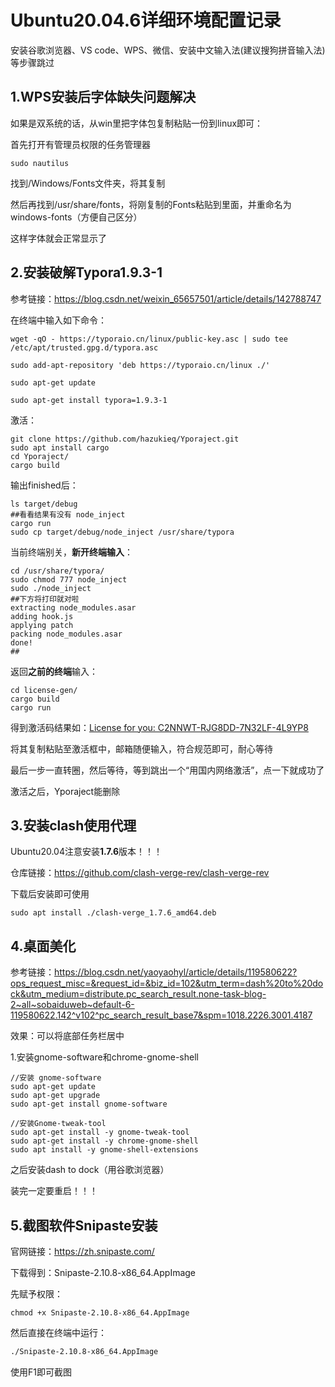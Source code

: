 # Ubuntu20.04.6详细环境配置记录

安装谷歌浏览器、VS code、WPS、微信、安装中文输入法(建议搜狗拼音输入法)等步骤跳过

## 1.WPS安装后字体缺失问题解决

如果是双系统的话，从win里把字体包复制粘贴一份到linux即可：

首先打开有管理员权限的任务管理器

```
sudo nautilus
```

找到/Windows/Fonts文件夹，将其复制

然后再找到/usr/share/fonts，将刚复制的Fonts粘贴到里面，并重命名为windows-fonts（方便自己区分）

这样字体就会正常显示了

## 2.安装破解Typora1.9.3-1

参考链接：https://blog.csdn.net/weixin_65657501/article/details/142788747

在终端中输入如下命令：

    wget -qO - https://typoraio.cn/linux/public-key.asc | sudo tee /etc/apt/trusted.gpg.d/typora.asc
     
    sudo add-apt-repository 'deb https://typoraio.cn/linux ./'
     
    sudo apt-get update
     
    sudo apt-get install typora=1.9.3-1
激活：

```
git clone https://github.com/hazukieq/Yporaject.git
sudo apt install cargo
cd Yporaject/
cargo build
```

输出finished后：

```
ls target/debug
##看看结果有没有 node_inject
cargo run
sudo cp target/debug/node_inject /usr/share/typora
```

当前终端别关，**新开终端输入**：

```
cd /usr/share/typora/
sudo chmod 777 node_inject
sudo ./node_inject 
##下方将打印就对啦
extracting node_modules.asar
adding hook.js
applying patch
packing node_modules.asar
done!
##
```

返回**之前的终端**输入：

```
cd license-gen/
cargo build
cargo run
```

得到激活码结果如：<u>License for you: C2NNWT-RJG8DD-7N32LF-4L9YP8</u>

将其复制粘贴至激活框中，邮箱随便输入，符合规范即可，耐心等待

最后一步一直转圈，然后等待，等到跳出一个“用国内网络激活”，点一下就成功了

激活之后，Yporaject能删除

## 3.安装clash使用代理

Ubuntu20.04注意安装**1.7.6**版本！！！

仓库链接：https://github.com/clash-verge-rev/clash-verge-rev

下载后安装即可使用

```
sudo apt install ./clash-verge_1.7.6_amd64.deb
```

## 4.桌面美化

参考链接：https://blog.csdn.net/yaoyaohyl/article/details/119580622?ops_request_misc=&request_id=&biz_id=102&utm_term=dash%20to%20dock&utm_medium=distribute.pc_search_result.none-task-blog-2~all~sobaiduweb~default-6-119580622.142^v102^pc_search_result_base7&spm=1018.2226.3001.4187

效果：可以将底部任务栏居中

1.安装gnome-software和chrome-gnome-shell

```
//安装 gnome-software
sudo apt-get update
sudo apt-get upgrade
sudo apt-get install gnome-software
```

```
//安装Gnome-tweak-tool
sudo apt-get install -y gnome-tweak-tool
sudo apt-get install -y chrome-gnome-shell
sudo apt install -y gnome-shell-extensions
```

之后安装dash to dock（用谷歌浏览器）

装完一定要重启！！！

## 5.截图软件Snipaste安装

官网链接：https://zh.snipaste.com/

下载得到：Snipaste-2.10.8-x86_64.AppImage

先赋予权限：

```
chmod +x Snipaste-2.10.8-x86_64.AppImage
```

然后直接在终端中运行：

```bash
./Snipaste-2.10.8-x86_64.AppImage
```

使用F1即可截图
